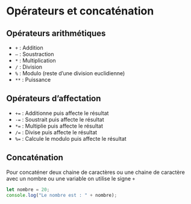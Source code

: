 # Opérateurs et concaténation

## Opérateurs arithmétiques

- `+` : Addition
- `–` : Soustraction
- `*` : Multiplication
- `/` : Division
- `%` : Modulo (reste d’une division euclidienne)
- `**` : Puissance

## Opérateurs d’affectation

- `+=`	: Additionne puis affecte le résultat
- `-=`	: Soustrait puis affecte le résultat
- `*=`	: Multiplie puis affecte le résultat
- `/=`	: Divise puis affecte le résultat
- `%=`	: Calcule le modulo puis affecte le résultat

## Concaténation

Pour concaténer deux chaine de caractères ou une chaine de caractère avec un nombre ou une variable on utilise le signe `+`

```jsx
let nombre = 20;
console.log("Le nombre est : " + nombre);
```
